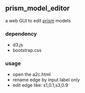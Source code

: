 ## prism_model_editor
a web GUI to edit [prism](http://www.prismmodelchecker.org/) models

### dependency
- d3.js
- bootstrap.css

### usage
- open the a2c.html
- rename edge by input label only
- edit edge like: s1,0.1,s3,0.9

